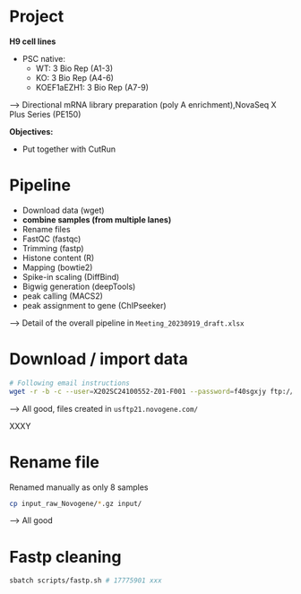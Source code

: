 # Project

**H9 cell lines**
- PSC native:
    - WT: 3 Bio Rep (A1-3)
    - KO: 3 Bio Rep (A4-6)
    - KOEF1aEZH1: 3 Bio Rep (A7-9)


--> Directional mRNA library preparation (poly A enrichment),NovaSeq X Plus Series (PE150)




**Objectives:**
- Put together with CutRun







# Pipeline
- Download data (wget)
- **combine samples (from multiple lanes)**
- Rename files
- FastQC (fastqc)
- Trimming (fastp)
- Histone content (R)
- Mapping (bowtie2)
- Spike-in scaling (DiffBind)
- Bigwig generation (deepTools)
- peak calling (MACS2)
- peak assignment to gene (ChIPseeker)

--> Detail of the overall pipeline in `Meeting_20230919_draft.xlsx` 

# Download / import data


```bash
# Following email instructions
wget -r -b -c --user=X202SC24100552-Z01-F001 --password=f40sgxjy ftp://usftp21.novogene.com:21/
```

--> All good, files created in `usftp21.novogene.com/`


XXXY

# Rename file

Renamed manually as only 8 samples



```bash
cp input_raw_Novogene/*.gz input/
```

--> All good 



# Fastp cleaning

```bash
sbatch scripts/fastp.sh # 17775901 xxx
```



